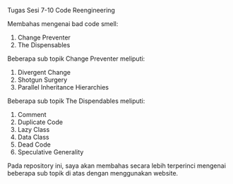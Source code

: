 Tugas Sesi 7-10 Code Reengineering

Membahas mengenai bad code smell:
1. Change Preventer
2. The Dispensables

Beberapa sub topik Change Preventer meliputi:
1. Divergent Change
2. Shotgun Surgery
3. Parallel Inheritance Hierarchies

Beberapa sub topik The Dispendables meliputi:
1. Comment
2. Duplicate Code
3. Lazy Class
4. Data Class
5. Dead Code
6. Speculative Generality

Pada repository ini, saya akan membahas secara lebih terperinci mengenai beberapa sub topik di atas dengan menggunakan website.
